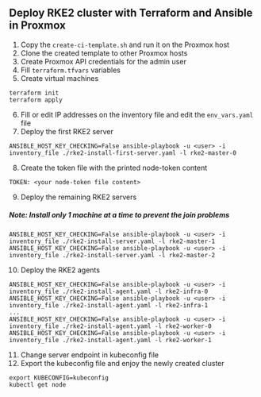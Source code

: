 ## Deploy RKE2 cluster with Terraform and Ansible in Proxmox

1. Copy the `create-ci-template.sh` and run it on the Proxmox host
2. Clone the created template to other Proxmox hosts
3. Create Proxmox API credentials for the admin user
4. Fill `terraform.tfvars` variables
5. Create virtual machines
```
terraform init
terraform apply
```
6. Fill or edit IP addresses on the inventory file and edit the `env_vars.yaml` file
7. Deploy the first RKE2 server
```
ANSIBLE_HOST_KEY_CHECKING=False ansible-playbook -u <user> -i inventory_file ./rke2-install-first-server.yaml -l rke2-master-0
```
8. Create the token file with the printed node-token content
```
TOKEN: <your node-token file content>
```
9. Deploy the remaining RKE2 servers
##### Note: Install only 1 machine at a time to prevent the join problems
```
ANSIBLE_HOST_KEY_CHECKING=False ansible-playbook -u <user> -i inventory_file ./rke2-install-server.yaml -l rke2-master-1
ANSIBLE_HOST_KEY_CHECKING=False ansible-playbook -u <user> -i inventory_file ./rke2-install-server.yaml -l rke2-master-2
```
10. Deploy the RKE2 agents
```
ANSIBLE_HOST_KEY_CHECKING=False ansible-playbook -u <user> -i inventory_file ./rke2-install-agent.yaml -l rke2-infra-0
ANSIBLE_HOST_KEY_CHECKING=False ansible-playbook -u <user> -i inventory_file ./rke2-install-agent.yaml -l rke2-infra-1
...
ANSIBLE_HOST_KEY_CHECKING=False ansible-playbook -u <user> -i inventory_file ./rke2-install-agent.yaml -l rke2-worker-0
ANSIBLE_HOST_KEY_CHECKING=False ansible-playbook -u <user> -i inventory_file ./rke2-install-agent.yaml -l rke2-worker-1
```
11. Change server endpoint in kubeconfig file
12. Export the kubeconfig file and enjoy the newly created cluster
```
export KUBECONFIG=kubeconfig
kubectl get node
```
